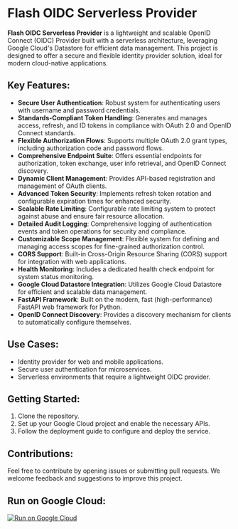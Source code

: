 # Flash OIDC Serverless Provider

**Flash OIDC Serverless Provider** is a lightweight and scalable OpenID Connect (OIDC) Provider built with a serverless architecture, leveraging Google Cloud's Datastore for efficient data management. This project is designed to offer a secure and flexible identity provider solution, ideal for modern cloud-native applications.

## Key Features:
- **Secure User Authentication**: Robust system for authenticating users with username and password credentials.
- **Standards-Compliant Token Handling**: Generates and manages access, refresh, and ID tokens in compliance with OAuth 2.0 and OpenID Connect standards.
- **Flexible Authorization Flows**: Supports multiple OAuth 2.0 grant types, including authorization code and password flows.
- **Comprehensive Endpoint Suite**: Offers essential endpoints for authorization, token exchange, user info retrieval, and OpenID Connect discovery.
- **Dynamic Client Management**: Provides API-based registration and management of OAuth clients.
- **Advanced Token Security**: Implements refresh token rotation and configurable expiration times for enhanced security.
- **Scalable Rate Limiting**: Configurable rate limiting system to protect against abuse and ensure fair resource allocation.
- **Detailed Audit Logging**: Comprehensive logging of authentication events and token operations for security and compliance.
- **Customizable Scope Management**: Flexible system for defining and managing access scopes for fine-grained authorization control.
- **CORS Support**: Built-in Cross-Origin Resource Sharing (CORS) support for integration with web applications.
- **Health Monitoring**: Includes a dedicated health check endpoint for system status monitoring.
- **Google Cloud Datastore Integration**: Utilizes Google Cloud Datastore for efficient and scalable data management.
- **FastAPI Framework**: Built on the modern, fast (high-performance) FastAPI web framework for Python.
- **OpenID Connect Discovery**: Provides a discovery mechanism for clients to automatically configure themselves.

## Use Cases:
- Identity provider for web and mobile applications.
- Secure user authentication for microservices.
- Serverless environments that require a lightweight OIDC provider.

## Getting Started:
1. Clone the repository.
2. Set up your Google Cloud project and enable the necessary APIs.
3. Follow the deployment guide to configure and deploy the service.

## Contributions:
Feel free to contribute by opening issues or submitting pull requests. We welcome feedback and suggestions to improve this project.

## Run on Google Cloud:

[![Run on Google Cloud](https://deploy.cloud.run/button.svg)](https://deploy.cloud.run/?git_repo=https://github.com/davideconsonni/flash-oidc-serverless-provider.git)


